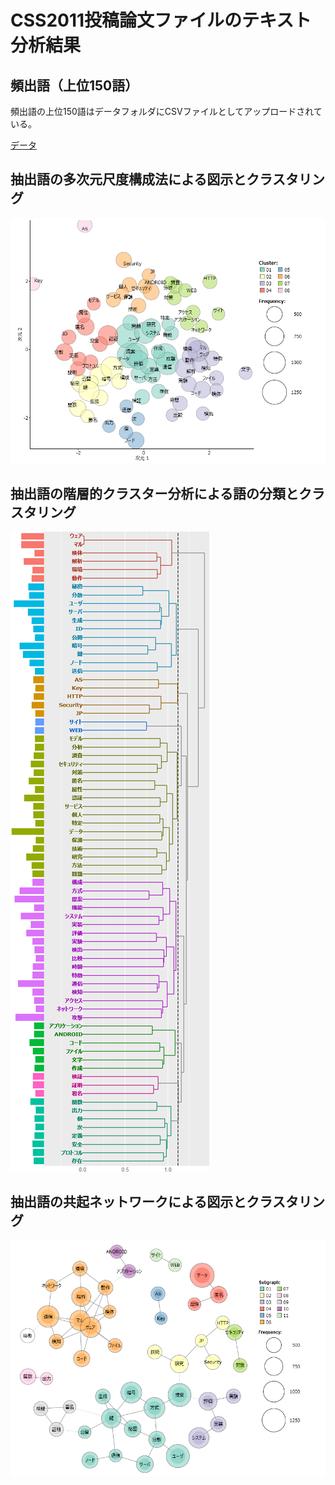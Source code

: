 CSS2011投稿論文ファイルのテキスト分析結果
====

## 頻出語（上位150語）
頻出語の上位150語はデータフォルダにCSVファイルとしてアップロードされている。

[データ](/data/css2012_extracted150.csv)

## 抽出語の多次元尺度構成法による図示とクラスタリング
![MDS](/data/css2012_MDS.png)

## 抽出語の階層的クラスター分析による語の分類とクラスタリング
![HCA](/data/css2012_HCA.png)

## 抽出語の共起ネットワークによる図示とクラスタリング
![CON](/data/css2012_CON.png)
